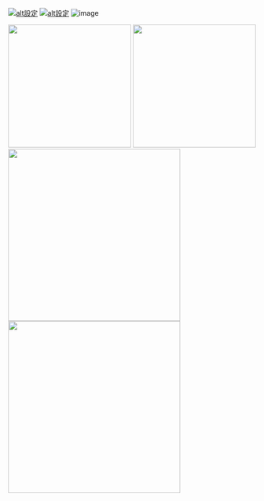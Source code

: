 [![alt設定](http://img.youtube.com/vi/cHaEJgn4HYc/0.jpg)](https://www.youtube.com/watch?v=cHaEJgn4HYc)
[![alt設定](http://img.youtube.com/vi/WoTY9BO8E5k/0.jpg)](https://www.youtube.com/watch?v=WoTY9BO8E5k)
![image](https://github.com/ebina4yaka/ebina4yaka/assets/55776479/a52d0870-cafc-45a8-86f8-001d6a1baa20)

<div width="100%">
  <img height=250 src="https://github.com/ebina4yaka/ebina4yaka/assets/55776479/b56f8ec7-1004-47f6-9f2a-524bd52c9077">
  <img height=250 src="https://github.com/ebina4yaka/ebina4yaka/assets/55776479/eb6040fe-d913-43a7-807c-e1546812267b">
</div>

<div width="100%">
  <img height=350 src="https://github-readme-stats.ebina4yaka.vercel.app/api?username=ebina4yaka&show_icons=true&theme=tokyonight&count_private=true&hide_border=true&locale=en&show=reviews,discussions_started,discussions_answered,prs_merged,prs_merged_percentage">
  <img height=350 src="https://github-readme-stats.ebina4yaka.vercel.app/api/top-langs/?username=ebina4yaka&theme=tokyonight&layout=pie&hide=css,plpgsql&hide_border=true&locale=en">
</div>
